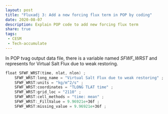 ```yaml
---
layout: post
title: "Fluxadj 3: Add a new forcing flux term in POP by coding"
date: 2020-08-07
description: Explain POP code to add new forcing flux term 
share: true
tags:
 - CESM
 - Tech-accumulate
---
```


In POP tvag output data file, there is a variable named *SFWF_WRST* and represents for Virtual Salt Flux due to weak restoring.
```powershell
float SFWF_WRST(time, nlat, nlon) ;
    SFWF_WRST:long_name = "Virtual Salt Flux due to weak restoring" ;
    SFWF_WRST:units = "kg/m^2/s" ;
    SFWF_WRST:coordinates = "TLONG TLAT time" ;
    SFWF_WRST:grid_loc = "2110" ;
    SFWF_WRST:cell_methods = "time: mean" ;
    SFWF_WRST:_FillValue = 9.96921e+36f ;
    SFWF_WRST:missing_value = 9.96921e+36f ;

```